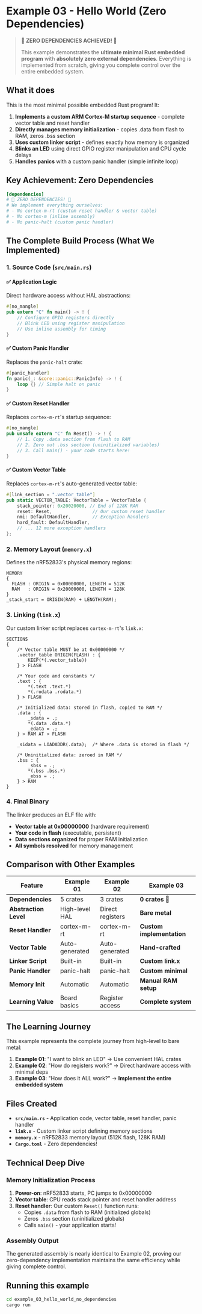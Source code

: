 # Example 03 - Hello World (Zero Dependencies)

> **🎉 ZERO DEPENDENCIES ACHIEVED! 🎉**
> 
> This example demonstrates the **ultimate minimal Rust embedded program** with **absolutely zero external dependencies**. Everything is implemented from scratch, giving you complete control over the entire embedded system.

## What it does

This is the most minimal possible embedded Rust program! It:

1. **Implements a custom ARM Cortex-M startup sequence** - complete vector table and reset handler
2. **Directly manages memory initialization** - copies .data from flash to RAM, zeros .bss section  
3. **Uses custom linker script** - defines exactly how memory is organized
4. **Blinks an LED** using direct GPIO register manipulation and CPU cycle delays
5. **Handles panics** with a custom panic handler (simple infinite loop)

## Key Achievement: Zero Dependencies

```toml
[dependencies]
# 🎉 ZERO DEPENDENCIES! 🎉
# We implement everything ourselves:
# - No cortex-m-rt (custom reset handler & vector table)
# - No cortex-m (inline assembly)  
# - No panic-halt (custom panic handler)
```

## The Complete Build Process (What We Implemented)

### 1. **Source Code (`src/main.rs`)**

#### ✅ **Application Logic**
Direct hardware access without HAL abstractions:
```rust
#[no_mangle]
pub extern "C" fn main() -> ! {
    // Configure GPIO registers directly
    // Blink LED using register manipulation
    // Use inline assembly for timing
}
```

#### ✅ **Custom Panic Handler**
Replaces the `panic-halt` crate:
```rust
#[panic_handler]
fn panic(_: &core::panic::PanicInfo) -> ! {
    loop {} // Simple halt on panic
}
```

#### ✅ **Custom Reset Handler**  
Replaces `cortex-m-rt`'s startup sequence:
```rust
#[no_mangle]
pub unsafe extern "C" fn Reset() -> ! {
    // 1. Copy .data section from flash to RAM
    // 2. Zero out .bss section (uninitialized variables)
    // 3. Call main() - your code starts here!
}
```

#### ✅ **Custom Vector Table**
Replaces `cortex-m-rt`'s auto-generated vector table:
```rust
#[link_section = ".vector_table"]
pub static VECTOR_TABLE: VectorTable = VectorTable {
    stack_pointer: 0x20020000, // End of 128K RAM
    reset: Reset,               // Our custom reset handler
    nmi: DefaultHandler,        // Exception handlers
    hard_fault: DefaultHandler,
    // ... 12 more exception handlers
};
```

### 2. **Memory Layout (`memory.x`)**
Defines the nRF52833's physical memory regions:
```
MEMORY
{
  FLASH : ORIGIN = 0x00000000, LENGTH = 512K
  RAM   : ORIGIN = 0x20000000, LENGTH = 128K
}
_stack_start = ORIGIN(RAM) + LENGTH(RAM);
```

### 3. **Linking (`link.x`)**
Our custom linker script replaces `cortex-m-rt`'s `link.x`:
```
SECTIONS
{
    /* Vector table MUST be at 0x00000000 */
    .vector_table ORIGIN(FLASH) : {
        KEEP(*(.vector_table))
    } > FLASH

    /* Your code and constants */
    .text : {
        *(.text .text.*)
        *(.rodata .rodata.*)
    } > FLASH

    /* Initialized data: stored in flash, copied to RAM */
    .data : {
        _sdata = .;
        *(.data .data.*)
        _edata = .;
    } > RAM AT > FLASH
    
    _sidata = LOADADDR(.data);  /* Where .data is stored in flash */

    /* Uninitialized data: zeroed in RAM */
    .bss : {
        _sbss = .;
        *(.bss .bss.*)
        _ebss = .;
    } > RAM
}
```

### 4. **Final Binary**
The linker produces an ELF file with:
- **Vector table at 0x00000000** (hardware requirement)
- **Your code in flash** (executable, persistent)
- **Data sections organized** for proper RAM initialization
- **All symbols resolved** for memory management

## Comparison with Other Examples

| Feature | Example 01 | Example 02 | **Example 03** |
|---------|------------|------------|----------------|
| **Dependencies** | 5 crates | 3 crates | **0 crates** 🎉 |
| **Abstraction Level** | High-level HAL | Direct registers | **Bare metal** |
| **Reset Handler** | cortex-m-rt | cortex-m-rt | **Custom implementation** |
| **Vector Table** | Auto-generated | Auto-generated | **Hand-crafted** |
| **Linker Script** | Built-in | Built-in | **Custom link.x** |
| **Panic Handler** | panic-halt | panic-halt | **Custom minimal** |
| **Memory Init** | Automatic | Automatic | **Manual RAM setup** |
| **Learning Value** | Board basics | Register access | **Complete system** |

## The Learning Journey

This example represents the complete journey from high-level to bare metal:

1. **Example 01**: "I want to blink an LED" → Use convenient HAL crates
2. **Example 02**: "How do registers work?" → Direct hardware access with minimal deps  
3. **Example 03**: "How does it ALL work?" → **Implement the entire embedded system**

## Files Created

- **`src/main.rs`** - Application code, vector table, reset handler, panic handler
- **`link.x`** - Custom linker script defining memory sections
- **`memory.x`** - nRF52833 memory layout (512K flash, 128K RAM)
- **`Cargo.toml`** - Zero dependencies! 

## Technical Deep Dive

### Memory Initialization Process
1. **Power-on**: nRF52833 starts, PC jumps to 0x00000000
2. **Vector table**: CPU reads stack pointer and reset handler address
3. **Reset handler**: Our custom `Reset()` function runs:
   - Copies `.data` from flash to RAM (initialized globals)
   - Zeros `.bss` section (uninitialized globals)
   - Calls `main()` - your application starts!

### Assembly Output
The generated assembly is nearly identical to Example 02, proving our zero-dependency implementation maintains the same efficiency while giving complete control.

## Running this example

```bash
cd example_03_hello_world_no_dependencies
cargo run
```
